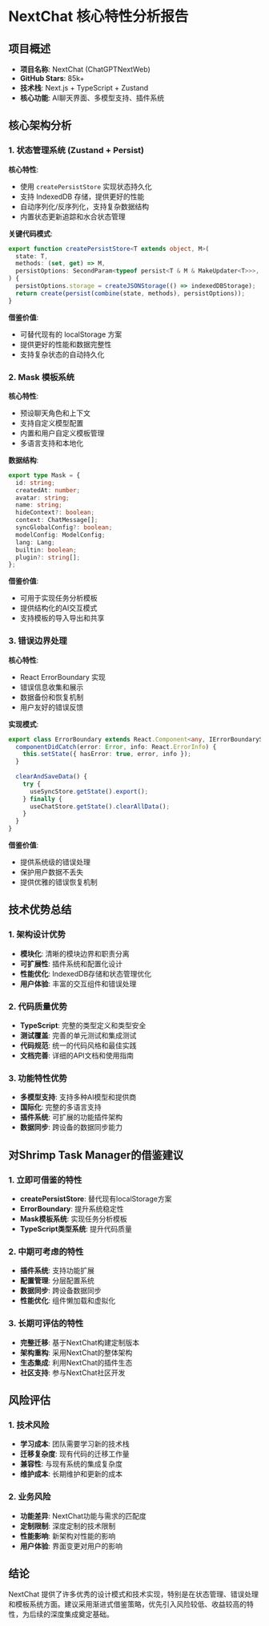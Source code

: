 # NextChat 核心特性分析报告

## 项目概述
- **项目名称**: NextChat (ChatGPTNextWeb)
- **GitHub Stars**: 85k+
- **技术栈**: Next.js + TypeScript + Zustand
- **核心功能**: AI聊天界面、多模型支持、插件系统

## 核心架构分析

### 1. 状态管理系统 (Zustand + Persist)

**核心特性**:
- 使用 `createPersistStore` 实现状态持久化
- 支持 IndexedDB 存储，提供更好的性能
- 自动序列化/反序列化，支持复杂数据结构
- 内置状态更新追踪和水合状态管理

**关键代码模式**:
```typescript
export function createPersistStore<T extends object, M>(
  state: T,
  methods: (set, get) => M,
  persistOptions: SecondParam<typeof persist<T & M & MakeUpdater<T>>>,
) {
  persistOptions.storage = createJSONStorage(() => indexedDBStorage);
  return create(persist(combine(state, methods), persistOptions));
}
```

**借鉴价值**: 
- 可替代现有的 localStorage 方案
- 提供更好的性能和数据完整性
- 支持复杂状态的自动持久化

### 2. Mask 模板系统

**核心特性**:
- 预设聊天角色和上下文
- 支持自定义模型配置
- 内置和用户自定义模板管理
- 多语言支持和本地化

**数据结构**:
```typescript
export type Mask = {
  id: string;
  createdAt: number;
  avatar: string;
  name: string;
  hideContext?: boolean;
  context: ChatMessage[];
  syncGlobalConfig?: boolean;
  modelConfig: ModelConfig;
  lang: Lang;
  builtin: boolean;
  plugin?: string[];
};
```

**借鉴价值**:
- 可用于实现任务分析模板
- 提供结构化的AI交互模式
- 支持模板的导入导出和共享

### 3. 错误边界处理

**核心特性**:
- React ErrorBoundary 实现
- 错误信息收集和展示
- 数据备份和恢复机制
- 用户友好的错误反馈

**实现模式**:
```typescript
export class ErrorBoundary extends React.Component<any, IErrorBoundaryState> {
  componentDidCatch(error: Error, info: React.ErrorInfo) {
    this.setState({ hasError: true, error, info });
  }
  
  clearAndSaveData() {
    try {
      useSyncStore.getState().export();
    } finally {
      useChatStore.getState().clearAllData();
    }
  }
}
```

**借鉴价值**:
- 提供系统级的错误处理
- 保护用户数据不丢失
- 提供优雅的错误恢复机制

## 技术优势总结

### 1. 架构设计优势
- **模块化**: 清晰的模块边界和职责分离
- **可扩展性**: 插件系统和配置化设计
- **性能优化**: IndexedDB存储和状态管理优化
- **用户体验**: 丰富的交互组件和错误处理

### 2. 代码质量优势
- **TypeScript**: 完整的类型定义和类型安全
- **测试覆盖**: 完善的单元测试和集成测试
- **代码规范**: 统一的代码风格和最佳实践
- **文档完善**: 详细的API文档和使用指南

### 3. 功能特性优势
- **多模型支持**: 支持多种AI模型和提供商
- **国际化**: 完整的多语言支持
- **插件系统**: 可扩展的功能插件架构
- **数据同步**: 跨设备的数据同步能力

## 对Shrimp Task Manager的借鉴建议

### 1. 立即可借鉴的特性
- **createPersistStore**: 替代现有localStorage方案
- **ErrorBoundary**: 提升系统稳定性
- **Mask模板系统**: 实现任务分析模板
- **TypeScript类型系统**: 提升代码质量

### 2. 中期可考虑的特性
- **插件系统**: 支持功能扩展
- **配置管理**: 分层配置系统
- **数据同步**: 跨设备数据同步
- **性能优化**: 组件懒加载和虚拟化

### 3. 长期可评估的特性
- **完整迁移**: 基于NextChat构建定制版本
- **架构重构**: 采用NextChat的整体架构
- **生态集成**: 利用NextChat的插件生态
- **社区支持**: 参与NextChat社区开发

## 风险评估

### 1. 技术风险
- **学习成本**: 团队需要学习新的技术栈
- **迁移复杂度**: 现有代码的迁移工作量
- **兼容性**: 与现有系统的集成复杂度
- **维护成本**: 长期维护和更新的成本

### 2. 业务风险
- **功能差异**: NextChat功能与需求的匹配度
- **定制限制**: 深度定制的技术限制
- **性能影响**: 新架构对性能的影响
- **用户体验**: 界面变更对用户的影响

## 结论

NextChat 提供了许多优秀的设计模式和技术实现，特别是在状态管理、错误处理和模板系统方面。建议采用渐进式借鉴策略，优先引入风险较低、收益较高的特性，为后续的深度集成奠定基础。
